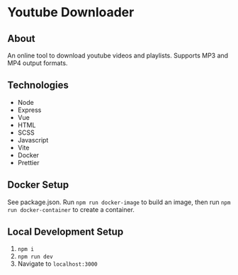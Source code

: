 # Youtube Downloader


## About

An online tool to download youtube videos and playlists. Supports MP3 and MP4 output formats.

## Technologies
- Node
- Express
- Vue
- HTML
- SCSS
- Javascript
- Vite
- Docker
- Prettier

## Docker Setup

See package.json. Run `npm run docker-image` to build an image, then run `npm run docker-container` to create a container.

## Local Development Setup

1. `npm i`
2. `npm run dev`
3. Navigate to `localhost:3000`
